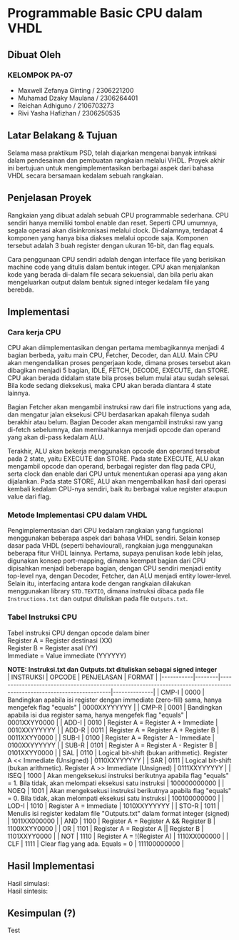 # Programmable Basic CPU dalam VHDL
## Dibuat Oleh
### KELOMPOK PA-07
- Maxwell Zefanya Ginting / 2306221200
- Muhamad Dzaky Maulana / 2306264401
- Reichan Adhiguno / 2106703273
- Rivi Yasha Hafizhan / 2306250535
## Latar Belakang & Tujuan
Selama masa praktikum PSD, telah diajarkan mengenai banyak intrikasi dalam pendesainan dan pembuatan rangkaian melalui VHDL. Proyek akhir ini bertujuan untuk mengimplementasikan berbagai aspek dari bahasa VHDL secara bersamaan kedalam sebuah rangkaian.  

## Penjelasan Proyek
Rangkaian yang dibuat adalah sebuah CPU programmable sederhana. CPU sendiri hanya memiliki tombol enable dan reset. Seperti CPU umumnya, segala operasi akan disinkronisasi melalui clock. Di-dalamnya, terdapat 4 komponen yang hanya bisa diakses melalui opcode saja. Komponen tersebut adalah 3 buah register dengan ukuran 16-bit, dan flag equals.  

Cara penggunaan CPU sendiri adalah dengan interface file yang berisikan machine code yang ditulis dalam bentuk integer. CPU akan menjalankan kode yang berada di-dalam file secara sekuensial, dan bila perlu akan mengeluarkan output dalam bentuk signed integer kedalam file yang berebda.  

## Implementasi
### Cara kerja CPU
CPU akan diimplementasikan dengan pertama membagikannya menjadi 4 bagian berbeda, yaitu main CPU, Fetcher, Decoder, dan ALU. Main CPU akan mengendalikan proses pengerjaan kode, dimana proses tersebut akan dibagikan menjadi 5 bagian, IDLE, FETCH, DECODE, EXECUTE, dan STORE. CPU akan berada didalam state bila proses belum mulai atau sudah selesai. Bila kode sedang dieksekusi, maka CPU akan berada diantara 4 state lainnya.  

Bagian Fetcher akan mengambil instruksi raw dari file instructions yang ada, dan mengatur jalan eksekusi CPU berdasarkan apakah filenya sudah berakhir atau belum. Bagian Decoder akan mengambil instruksi raw yang di-fetch sebelumnya, dan memisahkannya menjadi opcode dan operand yang akan di-pass kedalam ALU.  

Terakhir, ALU akan bekerja menggunakan opcode dan operand tersebut pada 2 state, yaitu EXECUTE dan STORE. Pada state EXECUTE, ALU akan mengambil opcode dan operand, berbagai register dan flag pada CPU, serta clock dan enable dari CPU untuk menentukan operasi apa yang akan dijalankan. Pada state STORE, ALU akan mengembalikan hasil dari operasi kembali kedalam CPU-nya sendiri, baik itu berbagai value register ataupun value dari flag.  

### Metode Implementasi CPU dalam VHDL
Pengimplementasian dari CPU kedalam rangkaian yang fungsional menggunakan beberapa aspek dari bahasa VHDL sendiri. Selain konsep dasar pada VHDL (seperti behavioural), rangkaian juga menggunakan beberapa fitur VHDL lainnya. Pertama, supaya penulisan kode lebih jelas, digunakan konsep port-mapping, dimana keempat bagian dari CPU dipisahkan menjadi beberapa bagian, dengan CPU sendiri menjadi entity top-level nya, dengan Decoder, Fetcher, dan ALU menjadi entity lower-level. Selain itu, interfacing antara kode dengan rangkaian dilakukan menggunakan library `STD.TEXTIO`, dimana instruksi dibaca pada file `Instructions.txt` dan output dituliskan pada file `Outputs.txt`.

### Tabel Instruksi CPU
Tabel instruksi CPU dengan opcode dalam biner  
Register A = Register destinasi (XX)  
Register B = Register asal (YY)  
Immediate  = Value immediate (YYYYYY)  

**NOTE: Instruksi.txt dan Outputs.txt dituliskan sebagai signed integer**  
| INSTRUKSI | OPCODE | PENJELASAN                                                                                                           | FORMAT       |
|-----------|--------|----------------------------------------------------------------------------------------------------------------------|--------------|
| CMP-I     | 0000   | Bandingkan apabila isi register dengan immediate (zero-fill) sama, hanya mengefek flag "equals"                      | 0000XXYYYYYY |
| CMP-R     | 0001   | Bandingkan apabila isi dua register sama, hanya mengefek flag "equals"                                               | 0001XXYY0000 |
| ADD-I     | 0010   | Register A = Register A + Immediate                                                                                  | 0010XXYYYYYY |
| ADD-R     | 0011   | Register A = Register A + Register B                                                                                 | 0011XXYY0000 |
| SUB-I     | 0100   | Register A = Register A - Immediate                                                                                  | 0100XXYYYYYY |
| SUB-R     | 0101   | Register A = Register A - Register B                                                                                 | 0101XXYY0000 |
| SAL       | 0110   | Logical bit-shift (bukan arithmetic). Register A << Immediate (Unsigned)                                             | 0110XXYYYYYY |
| SAR       | 0111   | Logical bit-shift (bukan arithmetic). Register A >> Immediate (Unsigned)                                             | 0111XXYYYYYY |
| ISEQ      | 1000   | Akan mengeksekusi instruksi berikutnya apabila flag "equals" = 1. Bila tidak, akan melompati eksekusi satu instruksi | 100000000000 |
| NOEQ      | 1001   | Akan mengeksekusi instruksi berikutnya apabila flag "equals" = 0. Bila tidak, akan melompati eksekusi satu instruksi | 100100000000 |
| LOD-I     | 1010   | Register A = Immediate                                                                                               | 1010XXYYYYYY |
| STO-R     | 1011   | Menulis isi register kedalam file "Outputs.txt" dalam format integer (signed)                                        | 1011XX000000 |
| AND       | 1100   | Register A = Register A && Register B                                                                                | 1100XXYY0000 |
| OR        | 1101   | Register A = Register A \|\| Register B                                                                              | 1101XXYY0000 |
| NOT       | 1110   | Register A = !(Register A)                                                                                           | 1110XX000000 |
| CLF       | 1111   | Clear flag yang ada. Equals = 0                                                                                      | 111100000000 |


## Hasil Implementasi
Hasil simulasi:  
Hasil sintesis:  
## Kesimpulan (?)
Test
